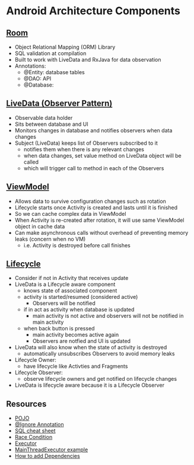 # Android Architecture Components

## [Room](https://developer.android.com/topic/libraries/architecture/room)

- Object Relational Mapping (ORM) Library
- SQL validation at compilation
- Built to work with LiveData and RxJava for data observation
- Annotations:
    - @Entity: database tables
    - @DAO: API
    - @Database: 

## [LiveData (Observer Pattern)](https://developer.android.com/topic/libraries/architecture/livedata)

- Observable data holder
- Sits between database and UI
- Monitors changes in database and notifies observers when data changes
- Subject (LiveData) keeps list of Observers subscribed to it
    - notifies them when there is any relevant changes
    - when data changes, set value method on LiveData object will be called
    - which will trigger call to method in each of the Observers

## [ViewModel](https://developer.android.com/topic/libraries/architecture/viewmodel)

- Allows data to survive configuration changes such as rotation
- Lifecycle starts once Activity is created and lasts until it is finished
- So we can cache complex data in ViewModel
- When Activity is re-created after rotation, it will use same ViewModel object in cache data
- Can make asynchronous calls without overhead of preventing memory leaks (concern when no VM)
    - i.e. Activity is destroyed before call finishes

## [Lifecycle](https://developer.android.com/reference/androidx/lifecycle/Lifecycle)

- Consider if not in Activity that receives update
- LiveData is a Lifecycle aware component
    - knows state of associated component
    - activity is started/resumed (considered active)
        - Observers will be notified
    - if in act as activity when database is updated
        - main activity is not active and observers will not be notified in main activity
    - when back button is pressed
        - main activity becomes active again
        - Observers are notfied and UI is updated
- LiveData will also know when the state of activity is destroyed
    - automatically unsubscribes Observers to avoid memory leaks
- Lifecycle Owner: 
    - have lifecycle like Activties and Fragments
- Lifecycle Observer:
    - observe lifecycle owners and get notified on lifecycle changes
- LiveData is lifecycle aware because it is a Lifecycle Observer

## Resources

- [POJO](https://en.wikipedia.org/wiki/Plain_old_Java_object)
- [@Ignore Annotation](https://developer.android.com/reference/android/arch/persistence/room/Ignore.html)
- [SQL cheat sheet](https://d17h27t6h515a5.cloudfront.net/topher/2016/September/57ed880e_sql-sqlite-commands-cheat-sheet/sql-sqlite-commands-cheat-sheet.pdf)
- [Race Condition](https://en.wikipedia.org/wiki/Race_condition)
- [Executor](https://developer.android.com/reference/java/util/concurrent/Executor.html)
- [MainThreadExecutor example](https://github.com/android/architecture-components-samples/blob/b1a194c1ae267258cd002e2e1c102df7180be473/GithubBrowserSample/app/src/main/java/com/android/example/github/repository/NetworkBoundResource.java)
- [How to add Dependencies](https://developer.android.com/jetpack/androidx/releases/lifecycle)

